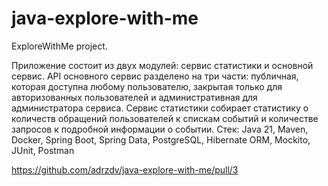 # java-explore-with-me
ExploreWithMe project.

Приложение состоит из двух модулей: сервис статистики и основной сервис. 
API основного сервис разделено на три части: публичная, которая доступна любому пользователю, закрытая только для авторизованных пользователей и административная для администратора сервиса. 
Сервис статистики собирает статистику о количеств обращений пользователей к спискам событий и количестве запросов к подробной информации о событии.
Стек: Java 21, Maven, Docker, Spring Boot, Spring Data, PostgreSQL, Hibernate ORM, Mockito, JUnit, Postman

https://github.com/adrzdv/java-explore-with-me/pull/3
